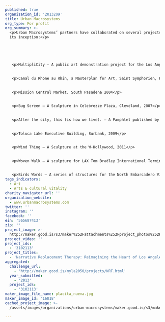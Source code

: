 ```yaml
---
published: true
organization_id: '2013209'
title: Urban Macrosystems
org_type: For profit
org_summary: >-
  <p>Urban Macrosystems’ partners have collaborated on several projects prior to
  its inception:</p>
   
   
   
   
   
   <p>MultipliCity — A public art demonstration project for the Los Angeles County MTA, 2000-2003</p>
   
   
   <p>Canal du Rhone au Rhin, a Masterplan for Art, Saint Symphorien, France, 2004 </p>
   
   
   <p>Mission Central Market, South Pasadena 2004</p>
   
   
   <p>Bug Screen — A Sculpture in Celebrezze Plaza, Cleveland, 2007</p>
   
   
   <p>After the city, this (is how we live). — A Pamphlet published by the Los Angeles Forum for Architecture and Urban Design, 2008</p>
   
   
   <p>Toluca Lake Executive Building, Burbank, 2009</p>
   
   
   <p>Wind Thing — A Sculpture at the W-Hollywood, 2011</p>
   
   
   <p>Woven Walk — A sculpture for LAX Tom Bradley International Terminal, 2013</p>
   
   
   <p>Birds Words — A series of structures for the North Embarcadero Visionary Plan, San Diego 2014</p>
tags_indicators:
  - Art
  - Arts & cultural vitality
charity_navigator_url: ''
organization_website:
  - www.urbanmacrosystems.com
twitter: ''
instagram: ''
facebook: ''
ein: '565687413'
zip: ''
project_image: >-
  http://maker.good.is/s3/maker%252Fattachments%252Fproject_photos%252Fimages%252F16818%252Fdisplay%252Fplacita_nueva.jpg=c570x385
project_video: ''
project_ids:
  - '3102113'
project_titles:
  - 'Narrative Replacement Therapy: Reimagining the Heart of Los Angeles'
aggregated:
  challenge_url:
    - 'http://maker.good.is/myla2050/projects/NRT.html'
  year_submitted:
    - '2013'
  project_ids:
    - '3102113'
maker_image_file_name: placita_nueva.jpg
maker_image_id: '16818'
cached_project_image: >-
  /assets/images/organizations/urban-macrosystems/maker.good.is/s3/maker%252Fattachments%252Fproject_photos%252Fimages%252F16818%252Fdisplay%252Fplacita_nueva.jpg=c570x385.jpg

---
```


